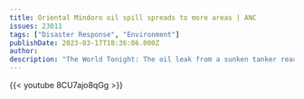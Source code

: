 ```yaml
---
title: Oriental Mindoro oil spill spreads to more areas | ANC
issues: 23011
tags: ["Disaster Response", "Environment"]
publishDate: 2023-03-17T18:36:06.000Z
author: 
description: "The World Tonight: The oil leak from a sunken tanker reaches more areas in the province of Oriental Mindoro. A senator urges affected local government units to sue the company that owns the vessel collectively."
---
```


{{< youtube 8CU7ajo8qGg >}}
